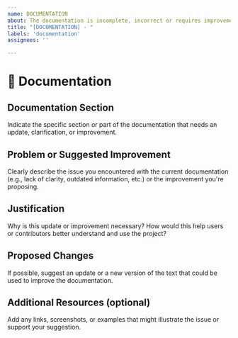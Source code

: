 ```yaml
---
name: DOCUMENTATION
about: The documentation is incomplete, incorrect or requires improvement.
title: "[DOCUMENTATION] - "
labels: 'documentation'
assignees: ''

---
```

# 📰 Documentation

## Documentation Section

Indicate the specific section or part of the documentation that needs an update, clarification, or improvement.

## Problem or Suggested Improvement

Clearly describe the issue you encountered with the current documentation (e.g., lack of clarity, outdated information, etc.) or the improvement you're proposing.

## Justification

Why is this update or improvement necessary? How would this help users or contributors better understand and use the project?

## Proposed Changes

If possible, suggest an update or a new version of the text that could be used to improve the documentation.

## Additional Resources (optional)

Add any links, screenshots, or examples that might illustrate the issue or support your suggestion.